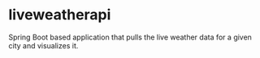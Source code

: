 # liveweatherapi
 Spring Boot based application that pulls the live weather data for a given city and visualizes it.
